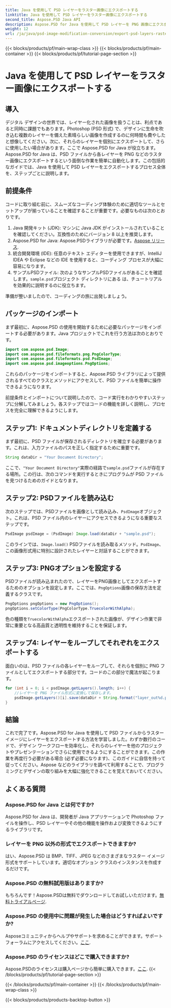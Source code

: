 ```yaml
---
title: Java を使用して PSD レイヤーをラスター画像にエクスポートする
linktitle: Java を使用して PSD レイヤーをラスター画像にエクスポートする
second_title: Aspose.PSD Java API
description: Aspose.PSD for Java を使用して PSD レイヤーを PNG 画像にエクスポートする方法を学びます。詳細なステップバイステップのチュートリアルでシームレスなファイル操作を実現します。
weight: 12
url: /ja/java/psd-image-modification-conversion/export-psd-layers-raster-images/
---
```


{{< blocks/products/pf/main-wrap-class >}}
{{< blocks/products/pf/main-container >}}
{{< blocks/products/pf/tutorial-page-section >}}

# Java を使用して PSD レイヤーをラスター画像にエクスポートする

## 導入

デジタル デザインの世界では、レイヤー化された画像を扱うことは、利点であると同時に課題でもあります。Photoshop (PSD 形式) で、デザインに生命を吹き込む複数のレイヤーを備えた素晴らしい画像を作成するのに何時間も費やしたと想像してください。次に、それらのレイヤーを個別にエクスポートして、さらに使用したい場合があります。ここで Aspose.PSD for Java が役立ちます。Aspose.PSD for Java は、PSD ファイルから各レイヤーを PNG などのラスター画像にエクスポートするという面倒な作業を簡単に自動化します。この包括的なガイドでは、Java を使用して PSD レイヤーをエクスポートするプロセス全体を、ステップごとに説明します。

## 前提条件

コードに取り組む前に、スムーズなコーディング体験のために適切なツールとセットアップが揃っていることを確認することが重要です。必要なものは次のとおりです。

1. Java 開発キット (JDK): マシンに Java JDK がインストールされていることを確認してください。互換性のためにバージョン 8 以上を推奨します。
2.  Aspose.PSD for Java: Aspose.PSDライブラリが必要です。[Aspose リリース](https://releases.aspose.com/psd/java/). 
3. 統合開発環境 (IDE): 任意のテキスト エディターを使用できますが、IntelliJ IDEA や Eclipse などの IDE を使用すると、コーディング プロセスが大幅に容易になります。
4. サンプルPSDファイル: 次のようなサンプルPSDファイルがあることを確認します。`sample.psd`プロジェクト ディレクトリにある は、チュートリアルを効果的に説明するのに役立ちます。

準備が整いましたので、コーディングの旅に出発しましょう。

## パッケージのインポート

まず最初に、Aspose.PSD の使用を開始するために必要なパッケージをインポートする必要があります。Java プロジェクトでこれを行う方法は次のとおりです。

```java
import com.aspose.psd.Image;
import com.aspose.psd.fileformats.png.PngColorType;
import com.aspose.psd.fileformats.psd.PsdImage;
import com.aspose.psd.imageoptions.PngOptions;
```

これらのパッケージをインポートすると、Aspose.PSD ライブラリによって提供されるすべてのクラスとメソッドにアクセスして、PSD ファイルを簡単に操作できるようになります。

前提条件とインポートについて説明したので、コード実行をわかりやすいステップに分解してみましょう。各ステップではコードの機能を詳しく説明し、プロセスを完全に理解できるようにします。

## ステップ1: ドキュメントディレクトリを定義する

まず最初に、PSD ファイルが保存されるディレクトリを確立する必要があります。これは、入力ファイルのパスを正しく指定するために重要です。

```java
String dataDir = "Your Document Directory";
```

ここで、`"Your Document Directory"`実際の経路で`sample.psd`ファイルが存在する場所。この行は、次のコマンドを実行するときにプログラムが PSD ファイルを見つけるためのガイドとなります。

## ステップ2: PSDファイルを読み込む

次のステップでは、PSDファイルを画像として読み込み、`PsdImage`オブジェクト。これは、PSD ファイル内のレイヤーにアクセスできるようになる重要なステップです。

```java
PsdImage psdImage = (PsdImage) Image.load(dataDir + "sample.psd");
```

このラインでは、`Image.load()` PSDファイルを読み取るメソッド。`PsdImage`、この画像形式用に特別に設計されたレイヤーと対話することができます。

## ステップ3: PNGオプションを設定する

PSDファイルが読み込まれたので、レイヤーをPNG画像としてエクスポートするためのオプションを設定します。ここでは、`PngOptions`画像の保存方法を定義するクラスです。

```java
PngOptions pngOptions = new PngOptions();
pngOptions.setColorType(PngColorType.TruecolorWithAlpha);
```

色の種類を`TruecolorWithAlpha`エクスポートされた画像が、デザイン作業で非常に重要となる高品質と透明性を維持することを保証します。

## ステップ4: レイヤーをループしてそれぞれをエクスポートする

面白いのは、PSD ファイルの各レイヤーをループして、それらを個別に PNG ファイルとしてエクスポートする部分です。コードのこの部分で魔法が起こります。

```java
for (int i = 0; i < psdImage.getLayers().length; i++) {
    //レイヤーを PNG ファイル形式に変換して保存します。
    psdImage.getLayers()[i].save(dataDir + String.format("layer_out%d.png", i + 1), pngOptions);
}
```

## 結論

これで完了です。Aspose.PSD for Java を使用して PSD ファイルからラスター イメージにレイヤーをエクスポートする方法を学習しました。わずか数行のコードで、デザイン ワークフローを効率化し、それらのレイヤーを他のプロジェクトやプレゼンテーションでさらに使用できるようにすることができます。この作業を再度行う必要がある場合 (必ず必要になります)、このガイドに自信を持って従ってください。Aspose などのライブラリを調べて利用することで、プログラミングとデザインの取り組みを大幅に強化できることを覚えておいてください。

## よくある質問

### Aspose.PSD for Java とは何ですか?
Aspose.PSD for Java は、開発者が Java アプリケーションで Photoshop ファイルを操作し、PSD レイヤーやその他の機能を操作および変換できるようにするライブラリです。

### レイヤーを PNG 以外の形式でエクスポートできますか?
はい、Aspose.PSD は BMP、TIFF、JPEG などのさまざまなラスター イメージ形式をサポートしています。適切なオプション クラスのインスタンスを作成するだけです。

### Aspose.PSD の無料試用版はありますか?
もちろんです！Aspose.PSDは無料でダウンロードしてお試しいただけます。[無料トライアルページ](https://releases.aspose.com/).

### Aspose.PSD の使用中に問題が発生した場合はどうすればよいですか?
Asposeコミュニティからヘルプやサポートを求めることができます。サポートフォーラムにアクセスしてください。[ここ](https://forum.aspose.com/c/psd/34).

### Aspose.PSD のライセンスはどこで購入できますか?
 Aspose.PSDのライセンスは購入ページから簡単に購入できます。[ここ](https://purchase.aspose.com/buy).
{{< /blocks/products/pf/tutorial-page-section >}}

{{< /blocks/products/pf/main-container >}}
{{< /blocks/products/pf/main-wrap-class >}}

{{< blocks/products/products-backtop-button >}}
